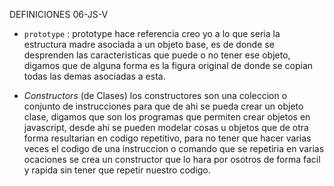 DEFINICIONES 06-JS-V

* `prototype` : prototype hace referencia creo yo a lo que seria la estructura madre asociada a un objeto base, es de donde se desprenden las caracteristicas que puede o no tener ese objeto, digamos que de alguna forma es la figura original de donde se copian todas las demas asociadas a esta.


* _Constructors_ (de Clases) los constructores son una coleccion o conjunto de instrucciones para que de ahi se pueda crear un objeto clase, digamos que son los programas que permiten crear objetos en javascript, desde ahi se pueden modelar cosas u objetos que de otra forma resultarian en codigo repetitivo, para no tener que hacer varias veces el codigo de una instruccion o comando que se repetiria en varias ocaciones se crea un constructor que lo hara por osotros de forma facil y rapida sin tener que repetir nuestro codigo.